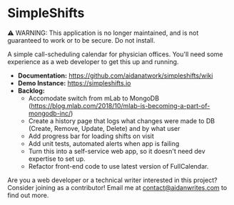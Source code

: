# SimpleShifts

⚠️ WARNING: This application is no longer maintained, and is not guaranteed to work or to be secure. Do not install.

A simple call-scheduling calendar for physician offices. You'll need some experience as a web developer to get this up and running.

- **Documentation:** https://github.com/aidanatwork/simpleshifts/wiki
- **Demo Instance:** https://simpleshifts.io
- **Backlog:** 
    - Accomodate switch from mLab to MongoDB (https://blog.mlab.com/2018/10/mlab-is-becoming-a-part-of-mongodb-inc/)
    - Create a history page that logs what changes were made to DB (Create, Remove, Update, Delete) and by what user
    - Add progress bar for loading shifts on visit
    - Add unit tests, automated alerts when app is failing
    - Turn this into a self-service web app, so it doesn't need dev expertise to set up.
    - Refactor front-end code to use latest version of FullCalendar. 
    
Are you a web developer or a technical writer interested in this project? Consider joining as a contributor! 
Email me at contact@aidanwrites.com to find out more.
